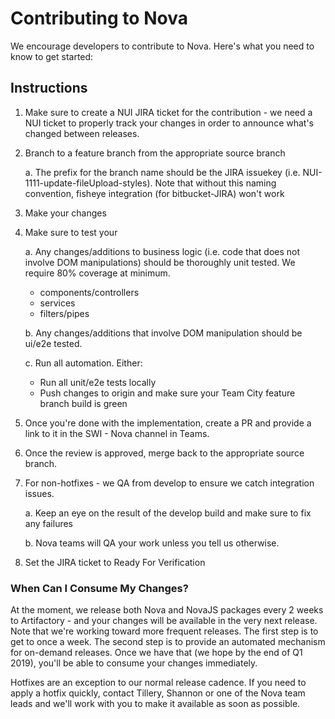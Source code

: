 # Contributing to Nova
We encourage developers to contribute to Nova. Here's what you need to know to get started:

  ## Instructions
  1. Make sure to create a NUI JIRA ticket for the contribution - we need a NUI ticket to properly track your changes in order to announce what's changed between releases.
  2. Branch to a feature branch from the appropriate source branch

      a. The prefix for the branch name should be the JIRA issuekey (i.e. NUI-1111-update-fileUpload-styles). Note that without this naming convention, fisheye integration (for bitbucket-JIRA) won't work
  3. Make your changes
  4. Make sure to test your

      a. Any changes/additions to business logic (i.e. code that does not involve DOM manipulations) should be thoroughly unit tested. We require 80% coverage at minimum.
        * components/controllers
        * services
        * filters/pipes
        
      b. Any changes/additions that involve DOM manipulation should be ui/e2e tested.
      
      c. Run all automation. Either:
        * Run all unit/e2e tests locally
        * Push changes to origin and make sure your Team City feature branch build is green
  5. Once you're done with the implementation, create a PR and provide a link to it in the SWI - Nova channel in Teams.
  6. Once the review is approved, merge back to the  appropriate source branch.
  7. For non-hotfixes - we QA from develop to ensure we catch integration issues.

      a. Keep an eye on the result of the develop build and make sure to fix any failures

      b. Nova teams will QA your work unless you tell us otherwise.
  8. Set the JIRA ticket to Ready For Verification

  ### When Can I Consume My Changes?
  At the moment, we release both Nova and NovaJS packages every 2 weeks to Artifactory - and your changes will be available in the very next release. Note that we're working toward more frequent releases. The first step is to get to once a week. The second step is to provide an automated mechanism for on-demand releases. Once we have that (we hope by the end of Q1 2019), you'll be able to consume your changes immediately.

  Hotfixes are an exception to our normal release cadence. If you need to apply a hotfix quickly, contact Tillery, Shannon or one of the Nova team leads and we'll work with you to make it available as soon as possible.
  
